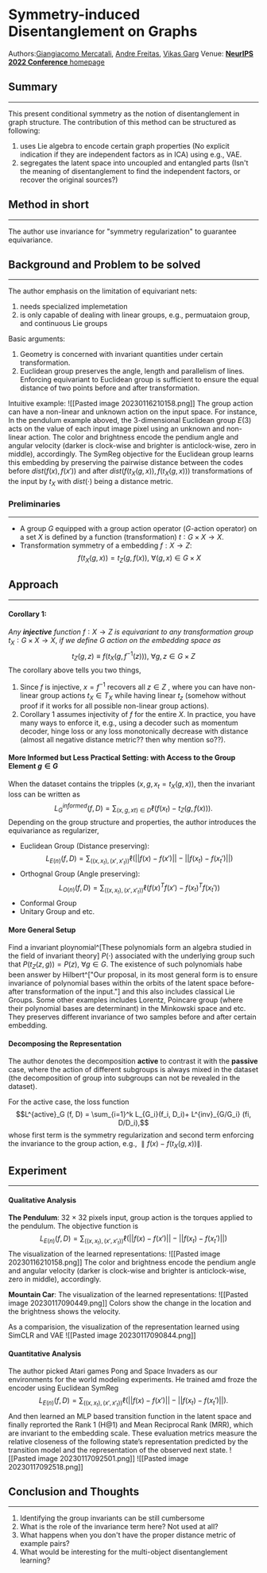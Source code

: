 # Symmetry-induced Disentanglement on Graphs

Authors:[Giangiacomo Mercatali](https://openreview.net/profile?id=~Giangiacomo_Mercatali1), [Andre Freitas](https://openreview.net/profile?id=~Andre_Freitas1), [Vikas Garg](https://openreview.net/profile?email=vikas.garg%40aalto.fi)
Venue: [**NeurIPS 2022 Conference** homepage](https://openreview.net/group?id=NeurIPS.cc/2022/Conference "Venue Homepage")

## Summary
___
This present conditional symmetry as the notion of disentanglement in graph structure. The contribution of this method can be structured as following:
1. uses Lie algebra to encode certain graph properties (No explicit indication if they are independent factors as in ICA) using e.g., VAE.
2. segregates the latent space into uncoupled and entangled parts (Isn't the meaning of disentanglement to find the independent factors, or recover the original sources?)

## Method in short
___
The author use invariance for "symmetry regularization" to guarantee equivariance.

## Background and Problem to be solved
___
The author emphasis on the limitation of equivariant nets:
1. needs specialized implemetation
2. is only capable of dealing with linear groups, e.g., permuataion group, and continuous Lie groups

Basic arguments:
1. Geometry is concerned with invariant quantities under certain transformation.
2. Euclidean group preserves the angle, length and parallelism of lines. Enforcing equivariant to Euclidean group is sufficient to ensure the equal distance of two points before and after transformation.

Intuitive example:
![[Pasted image 20230116210158.png]]
The group action can have a non-linear and unknown action on the input space. For instance, In the pendulum example aboved, the 3-dimensional Euclidean group $E(3)$ acts on the value of each input image pixel using an unknown and non-linear action. The color and brightness encode the pendium angle and angular velocity (darker is clock-wise and brighter is anticlock-wise, zero in middle), accordingly.
The SymReg objective for the Euclidean group learns this embedding by preserving the pairwise distance between the codes before $dist(f (x), f (x′))$ and after $dist(f (t_X (g, x)), f (t_X (g, x)))$ transformations of the input by $t_X$ with $dist(\cdot)$ being a distance metric.

### Preliminaries
___
- A group $G$ equipped with a group action operator ($G$-action operator) on a set 
$X$ is defined by a function (transformation) $t ∶ G \times X \to X$.
- Transformation symmetry of a embedding $f:X \to Z$:
$$f (t_X (g, x)) = t_Z (g, f (x)),\ \forall (g, x) \in G \times X$$

## Approach
___
#### Corollary 1: 
*Any* ***injective*** *function* $f ∶ X \to Z$ *is equivariant to any transformation group* $t_X ∶ G \times  X \to X$, *if we define G action on the embedding space as*
$$t_Z (g, z) \equiv f (t_X (g, f^{-1}(z))), \ \forall g, z \in G \times Z$$
The corollary above tells you two things,
1. Since $f$ is injective, $x=f^{-1}$ recovers all $z \in Z$ , where you can have non-linear group actions $t_X \in T_X$ while having linear $t_z$ (somehow without proof if it works for all possible non-linear group actions).
2. Corollary 1 assumes injectivity of $f$ for the entire $X$. In practice, you have many ways to enforce it, e.g., using a decoder such as momentum decoder, hinge loss or any loss monotonically decrease with distance (almost all negative distance metric?? then why mention so??).

#### More Informed but Less Practical Setting: with Access to the Group Element $g \in G$
When the dataset contains the tripples $(x, g, x_t = t_X (g, x))$, then the invariant loss can be written as
$$L^{informed}_G (f, D) = \sum_{(x,g,xt)\in D} \ell (f (x_t) − t_Z (g, f (x))).$$
Depending on the group structure and properties, the author introduces the equivariance as regularizer,
- Euclidean Group (Distance preserving):
$$L_{E(n)}(f, D)=\sum_{((x, x_t), (x', x'_{t}))} \ell(||f(x)-f(x')|| - ||f(x_t) - f(x_t')||)$$
- Orthognal Group (Angle preserving):
$$L_{O(n)}(f, D)=\sum_{((x, x_t), (x', x'_{t}))} \ell(f(x)^Tf(x') - f(x_t)^Tf(x_t'))$$
- Conformal Group
- Unitary Group and etc.

####  More General Setup
Find a invariant ploynomial^[These polynomials form an algebra studied in the field of invariant theory] $P(\cdot)$ associated with the underlying group such that $P (t_Z(z, g)) = P (z), \ \forall g \in G.$ The existence of such polynomials habe been answer by Hilbert^["Our proposal, in its most general form is to ensure invariance of polynomial bases within the orbits of the latent space before-after transformation of the input."] and this also includes classical Lie Groups.
Some other examples includes Lorentz, Poincare group (where their polynomial bases are determinant) in the Minkowski space and etc. They preserves different invariance of two samples before and after certain embedding.

#### Decomposing the Representation
The author denotes the decomposition **active** to contrast it with the **passive** case, where the action of different subgroups is always mixed in the dataset (the decomposition of group into subgroups can not be revealed in the dataset).

For the active case, the loss function 
$$L^{active}_G (f, D) = \sum_{i=1}^k L_{G_i}(f_i, D_i)+ L^{inv}_{G/G_i} (fi, D/D_i),$$
whose first term is the symmetry regularization and second term enforcing the invariance to the group action, e.g., $∥f (x) − f (t_X (g, x))∥$.

## Experiment
___
#### Qualitative Analysis
**The Pendulum**: 32 × 32 pixels input, group action is the torques applied to the pendulum. The objective function is
$$L_{E(n)}(f, D)=\sum_{((x, x_t), (x', x'_{t}))} \ell(||f(x)-f(x')|| - ||f(x_t) - f(x_t')||)$$
The visualization of the learned representations:
![[Pasted image 20230116210158.png]]
The color and brightness encode the pendium angle and angular velocity (darker is clock-wise and brighter is anticlock-wise, zero in middle), accordingly.

**Mountain Car**:
The visualization of the learned representations:
![[Pasted image 20230117090449.png]]
Colors show the change in the location and the brightness shows
the velocity.

As a comparision, the visualization of the representation learned using SimCLR and VAE
![[Pasted image 20230117090844.png]]

#### Quantitative Analysis
The author picked Atari games Pong and Space Invaders as our environments for the world modeling experiments. He trained amd froze the encoder using Euclidean SymReg
$$L_{E(n)}(f, D)=\sum_{((x, x_t), (x', x'_{t}))} \ell(||f(x)-f(x')|| - ||f(x_t) - f(x_t')||).$$
And then learned an MLP based transition function in the latent space and finally reprorted the Rank 1 (H@1) and Mean Reciprocal Rank (MRR), which are invariant to the embedding scale. These evaluation metrics measure the relative closeness of the following state’s representation predicted by the transition model and the representation of the observed next state.
![[Pasted image 20230117092501.png]]
![[Pasted image 20230117092518.png]]

## Conclusion and Thoughts
___
1. Identifying the group invariants can be still cumbersome
2. What is the role of the invariance term here? Not used at all?
3. What happens when you don't have the proper distance metric of example pairs?
4. What would be interesting for the multi-object disentanglement learning?